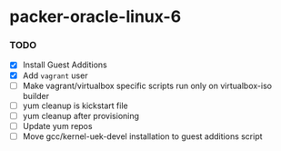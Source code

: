 # packer-oracle-linux-6

### TODO
- [x] Install Guest Additions
- [x] Add `vagrant` user
- [ ] Make vagrant/virtualbox specific scripts run only on virtualbox-iso builder
- [ ] yum cleanup is kickstart file
- [ ] yum cleanup after provisioning
- [ ] Update yum repos
- [ ] Move gcc/kernel-uek-devel installation to guest additions script